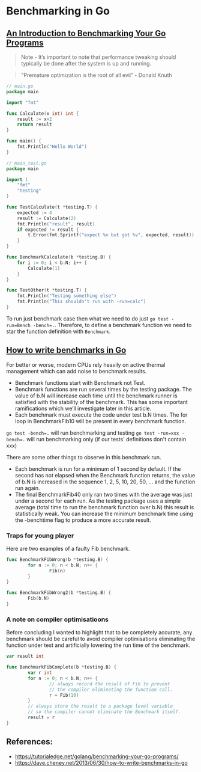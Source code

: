 # Benchmarking in Go

## [An Introduction to Benchmarking Your Go Programs](https://tutorialedge.net/golang/benchmarking-your-go-programs/)

> Note - It’s important to note that performance tweaking should typically be done after the system is up and running.

> "Premature optimization is the root of all evil” - Donald Knuth

```go
// main.go
package main

import "fmt"

func Calculate(x int) int {
	result := x+2
	return result
}

func main() {
	fmt.Println("Hello World")
}
```

```go
// main_test.go
package main

import (
	"fmt"
	"testing"
)

func TestCalculate(t *testing.T) {
	expected := 4
	result := Calculate(2)
	fmt.Println("result", result)
	if expected != result {
		t.Error(fmt.Sprintf("expect %v but got %v", expected, result))
	}
}

func BenchmarkCalculate(b *testing.B) {
	for i := 0; i < b.N; i++ {
		Calculate(1)
	}
}

func TestOther(t *testing.T) {
	fmt.Println("Testing something else")
	fmt.Println("This shouldn't run with -run=calc")
}
```

To run just benchmark case then what we need to do just `go test -run=Bench -bench=.`.
Therefore, to define a benchmark function we need to star the function definition with `Benchmark`.

## [How to write benchmarks in Go](https://dave.cheney.net/2013/06/30/how-to-write-benchmarks-in-go)

For better or worse, modern CPUs rely heavily on active thermal management which can add noise to benchmark results.

- Benchmark functions start with Benchmark not Test.
- Benchmark functions are run several times by the testing package. The value of b.N will increase each time until the benchmark runner is satisfied with the stability of the benchmark. This has some important ramifications which we’ll investigate later in this article.
- Each benchmark must execute the code under test b.N times. The for loop in BenchmarkFib10 will be present in every benchmark function.

`go test -bench=.` will run benchmarking and testing
`go test -run=xxx -bench=.` will run benchmarking only (if our tests' definitions don't contain xxx)

There are some other things to observe in this benchmark run.

- Each benchmark is run for a minimum of 1 second by default. If the second has not elapsed when the Benchmark function returns, the value of b.N is increased in the sequence 1, 2, 5, 10, 20, 50, … and the function run again.
- The final BenchmarkFib40 only ran two times with the average was just under a second for each run. As the testing package uses a simple average (total time to run the benchmark function over b.N) this result is statistically weak. You can increase the minimum benchmark time using the -benchtime flag to produce a more accurate result.

### Traps for young player

Here are two examples of a faulty Fib benchmark.
```go
func BenchmarkFibWrong(b *testing.B) {
        for n := 0; n < b.N; n++ {
                Fib(n)
        }
}

func BenchmarkFibWrong2(b *testing.B) {
        Fib(b.N)
}
```

### A note on compiler optimisatioons
Before concluding I wanted to highlight that to be completely accurate, any benchmark should be careful to avoid compiler optimisations eliminating the function under test and artificially lowering the run time of the benchmark.

```go
var result int

func BenchmarkFibComplete(b *testing.B) {
        var r int
        for n := 0; n < b.N; n++ {
                // always record the result of Fib to prevent
                // the compiler eliminating the function call.
                r = Fib(10)
        }
        // always store the result to a package level variable
        // so the compiler cannot eliminate the Benchmark itself.
        result = r
}
```

## References:
- https://tutorialedge.net/golang/benchmarking-your-go-programs/
- https://dave.cheney.net/2013/06/30/how-to-write-benchmarks-in-go